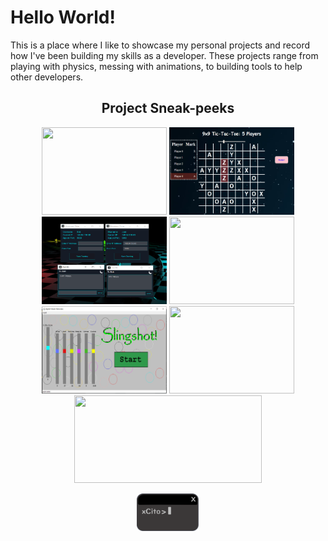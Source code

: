 <p>
    <h1>Hello World!</h1>
    
</p>

This is a place where I like to showcase my personal projects and record how I've been building my skills as a developer. These projects range from playing with physics, messing with animations, to building tools to help other developers.




<h2 align="center">Project Sneak-peeks</h2>
<p align="center">
<img src="https://github.com/xCito/Bubbles/blob/master/media/bubblesAnimation.gif" height="140" width="200" />
<img src="https://github.com/xCito/NxN_TicTacToeWEB/blob/master/ScreenShots/9x9ScreenShot2.png"  height="140" width="200" />
<img src="https://github.com/xCito/InstantMessenger/blob/master/Screenshots/ssTwoInstancesTalking.png" height="140" width="200" />
<img src="https://github.com/xCito/InfectedBunny/blob/master/media/bunnyInfection.gif" height="140" width="200" />
<img src="https://github.com/xCito/Slingshot/blob/master/screenshot/menuScreenShot.png" height="140" width="200" />
<img src="https://github.com/xCito/Bouncing/blob/master/media/bounceAnimation.gif" height="140" width="200" />
<img src="https://github.com/xCito/VisualizeGitBranches/blob/master/media/gitBranchingSm.gif" height="140" width="300" />
</p>

<p align="center">
    <img src="xCitoLogo2.png" width="100"/>
</p>
<!--
**xCito/xCito** is a ✨ _special_ ✨ repository because its `README.md` (this file) appears on your GitHub profile.

Here are some ideas to get you started:

- 🔭 I’m currently working on ...
- 🌱 I’m currently learning ...
- 👯 I’m looking to collaborate on ...
- 🤔 I’m looking for help with ...
- 💬 Ask me about ...
- 📫 How to reach me: ...
- 😄 Pronouns: ...
- ⚡ Fun fact: ...
-->
